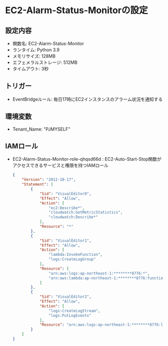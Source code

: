 # EC2-Alarm-Status-Monitorの設定

## 設定内容
- 関数名: EC2-Alarm-Status-Monitor
- ランタイム: Python 3.9
- メモリサイズ: 128MB
- エフェメラルストレージ: 512MB
- タイムアウト: 3秒

## トリガー
- EventBridgeルール: 毎日17時にEC2インスタンスのアラーム状況を通知する

## 環境変数
- Tenant_Name: "PJMYSELF"

## IAMロール
- EC2-Alarm-Status-Monitor-role-qhqsd66d : EC2-Auto-Start-Stop関数がアクセスできるサービスと権限を持つIAMロール
    ```json
    {
        "Version": "2012-10-17",
        "Statement": [
            {
                "Sid": "VisualEditor0",
                "Effect": "Allow",
                "Action": [
                    "ec2:Describe*",
                    "cloudwatch:GetMetricStatistics",
                    "cloudwatch:Describe*"
                ],
                "Resource": "*"
            },
            {
                "Sid": "VisualEditor1",
                "Effect": "Allow",
                "Action": [
                    "lambda:InvokeFunction",
                    "logs:CreateLogGroup"
                ],
                "Resource": [
                    "arn:aws:logs:ap-northeast-1:********8776:*",
                    "arn:aws:lambda:ap-northeast-1:********8776:function:Alarm-mail"
                ]
            },
            {
                "Sid": "VisualEditor2",
                "Effect": "Allow",
                "Action": [
                    "logs:CreateLogStream",
                    "logs:PutLogEvents"
                ],
                "Resource": "arn:aws:logs:ap-northeast-1:********8776:log-group:/aws/lambda/EC2-Alarm-Status-Monitor:*"
            }
        ]
    }
    ```